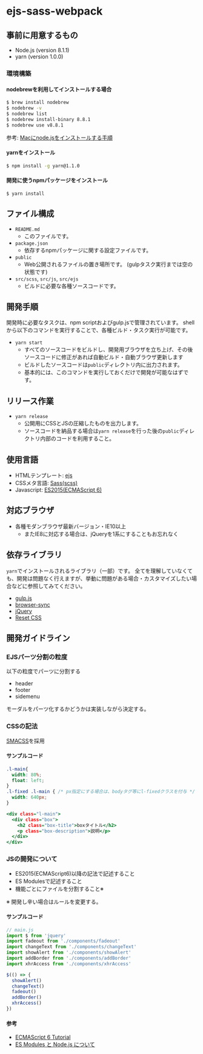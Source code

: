 ejs-sass-webpack
====

## 事前に用意するもの
- Node.js (version 8.1.1)
- yarn (version 1.0.0)

### 環境構築

#### nodebrewを利用してインストールする場合
```bash
$ brew install nodebrew
$ nodebrew -v
$ nodebrew list
$ nodebrew install-binary 8.8.1
$ nodebrew use v8.8.1
```
参考: [Macにnode.jsをインストールする手順](https://qiita.com/akakuro43/items/600e7e4695588ab2958d)

#### yarnをインストール
```bash
$ npm install -g yarn@1.1.0
```

#### 開発に使うnpmパッケージをインストール
```
$ yarn install
```

## ファイル構成

- `README.md`
  - このファイルです。
- `package.json`
  - 依存するnpmパッケージに関する設定ファイルです。
- `public`
  - Web公開されるファイルの置き場所です。 (gulpタスク実行までは空の状態です)
- `src/scss`, `src/js`, `src/ejs`
  - ビルドに必要な各種ソースコードです。

## 開発手順

開発時に必要なタスクは、npm scriptおよびgulp.jsで管理されています。
shellから以下のコマンドを実行することで、各種ビルド・タスク実行が可能です。

- `yarn start`
  - すべてのソースコードをビルドし、開発用ブラウザを立ち上げ、その後ソースコードに修正があれば自動ビルド・自動ブラウザ更新します
  - ビルドしたソースコードは`public`ディレクトリ内に出力されます。
  - 基本的には、このコマンドを実行しておくだけで開発が可能なはずです。

## リリース作業

- `yarn release`
  - 公開用にCSSとJSの圧縮したものを出力します。
  - ソースコードを納品する場合は`yarn release`を行った後の`public`ディレクトリ内部のコードを利用すること。

## 使用言語

- HTMLテンプレート: [ejs](http://ejs.co/)
- CSSメタ言語: [Sass(scss)](http://sass-lang.com/)
- Javascript: [ES2015(ECMAScript 6)](https://babeljs.io/docs/learn-es2015/)

## 対応ブラウザ
- 各種モダンブラウザ最新バージョン・IE10以上
  - またIE8に対応する場合は、jQueryを1系にすることもお忘れなく

## 依存ライブラリ

`yarn`でインストールされるライブラリ（一部）です。
全てを理解していなくても、開発は問題なく行えますが、挙動に問題がある場合・カスタマイズしたい場合などに参照してみてください。

- [gulp.js](http://gulpjs.com/)
- [browser-sync](https://www.browsersync.io/)
- [jQuery](https://jquery.com/)
- [Reset CSS](http://meyerweb.com/eric/tools/css/reset/)

## 開発ガイドライン

### EJSパーツ分割の粒度
以下の粒度でパーツに分割する
- header
- footer
- sidemenu

モーダルをパーツ化するかどうかは実装しながら決定する。

### CSSの記法

[SMACSS](https://smacss.com/ja)を採用

#### サンプルコード

```.scss
.l-main{
  width: 80%;
  float: left;
}
.l-fixed .l-main { /* px指定にする場合は、bodyタグ等にl-fixedクラスを付与 */
  width: 640px;
}
```

```.html
<div class="l-main">
  <div class="box">
    <h2 class="box-title">boxタイトル</h2>
    <p class="box-description">説明</p>
  </div>
</div>
```

### JSの開発について
- ES2015(ECMAScript6)以降の記法で記述すること
- ES Modulesで記述すること
- 機能ごとにファイルを分割すること※

※ 開発し辛い場合はルールを変更する。

#### サンプルコード
```.js
// main.js
import $ from 'jquery'
import fadeout from './components/fadeout'
import changeText from './components/changeText'
import showAlert from './components/showAlert'
import addBorder from './components/addBorder'
import xhrAccess from './components/xhrAccess'

$(() => {
  showAlert()
  changeText()
  fadeout()
  addBorder()
  xhrAccess()
})
```

#### 参考
- [ECMAScript 6 Tutorial](http://ccoenraets.github.io/es6-tutorial/)
- [ES Modules と Node.js について](http://yosuke-furukawa.hatenablog.com/entry/2016/05/10/111102)
